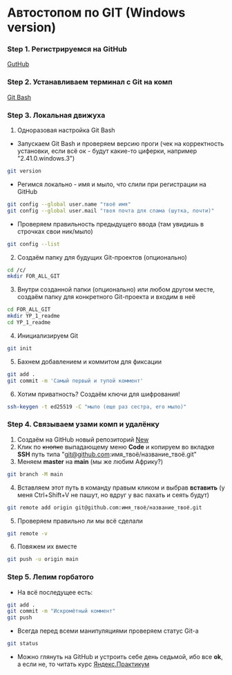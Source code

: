 # Автостопом по GIT (Windows version)

### Step 1. Регистрируемся на GitHub
[GutHub](https://github.com 'Просто добавь себя по-английски')
### Step 2. Устанавливаем терминал с Git на комп
[Git Bash](https://git-scm.com 'Качни, установи, расслабся')
### Step 3. Локальная движуха
1. Одноразовая настройка Git Bash
* Запускаем Git Bash и проверяем версию проги (чек на корректность установки, если всё ок - будут какие-то циферки, например "2.41.0.windows.3")
~~~bash
git version
~~~
* Регимся локально - имя и мыло, что слили при  регистрации на GitHub
~~~bash
git config --global user.name "твоё имя"
git config --global user.mail "твоя почта для спама (шутка, почти)"
~~~
* Проверяем правильность предыдущего ввода (там увидишь в строчках свои ник/мыло)
~~~bash
git config --list
~~~ 
2. Создаём папку для будущих Git-проектов (опционально)
~~~bash
cd /c/
mkdir FOR_ALL_GIT
~~~
3. Внутри созданной папки (опционально) или любом другом месте, создаём папку для конкретного Git-проекта и входим в неё
~~~bash
cd FOR_ALL_GIT
mkdir YP_1_readme
cd YP_1_readme
~~~
4. Инициализируем Git
~~~bash
git init
~~~
5. Бахнем добавлением и коммитом для фиксации
~~~bash
git add .
git commit -m 'Самый первый и тупой коммент'
~~~
6. Хотим приватность? Создаём ключи для шифрования!
~~~bash
ssh-keygen -t ed25519 -C "мыло (еще раз сестра, его мыло)"
~~~
### Step 4. Связываем узами комп и удалёнку
1. Создаём на GitHub новый репозиторий [New](https://github.com/new 'Название любое, приват/паблик как хошь, усё')
2. Клик по ~~кнопке~~ выпадающему меню **Code** и копируем во вкладке **SSH** путь типа "git@github.com:имя_твоё/название_твоё.git"
3. Меняем **master** на **main** (мы же любим Африку?)
~~~bash
git branch -M main
~~~
4. Вставляем этот путь в команду правым кликом и выбрав **вставить** (у меня Ctrl+Shift+V не пашут, но вдруг у вас пахать и сеять будут)
~~~bash
git remote add origin git@github.com:имя_твоё/название_твоё.git
~~~
5. Проверяем правильно ли мы всё сделали
~~~bash
git remote -v
~~~
6. Повяжем их вместе
~~~bash
git push -u origin main
~~~ 
### Step 5. Лепим горбатого
* На всё последущее есть:
~~~bash
git add .
git commit -m "Искромётный коммент"
git push
~~~
* Всегда перед всеми манипуляциями проверяем статус Git-a
~~~bash
git status
~~~
* Можно глянуть на GitHub и устроить себе день седьмой, ибо все **ok**, а если не, то читать курс [Яндекс.Практикум](https://practicum.yandex.ru/git-basics/?from=catalog 'Основы работы с Git')